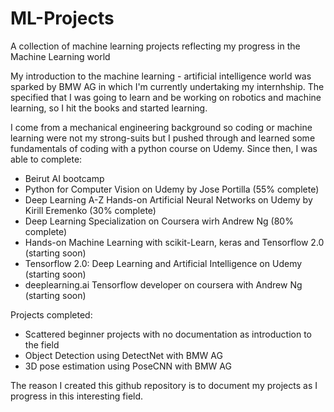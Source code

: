 # ML-Projects
A collection of machine learning projects reflecting my progress in the Machine Learning world

My introduction to the machine learning - artificial intelligence world was sparked by BMW AG in which I'm currently undertaking my internhship. 
The specified that I was going to learn and be working on robotics and machine learning, so I hit the books and started learning. 

I come from a mechanical engineering background so coding or machine learning were not my strong-suits but I pushed through and learned some fundamentals of 
coding with a python course on Udemy. Since then, I was able to complete:

- Beirut AI bootcamp
- Python for Computer Vision on Udemy by Jose Portilla (55% complete)
- Deep Learning A-Z Hands-on Artificial Neural Networks on Udemy by Kirill Eremenko (30% complete)
- Deep Learning Specialization on Coursera wirh Andrew Ng (80% complete)
- Hands-on Machine Learning with scikit-Learn, keras and Tensorflow 2.0 (starting soon)
- Tensorflow 2.0: Deep Learning and Artificial Intelligence on Udemy (starting soon)
- deeplearning.ai Tensorflow developer on coursera with Andrew Ng (starting soon)

Projects completed: 

- Scattered beginner projects with no documentation as introduction to the field
- Object Detection using DetectNet with BMW AG
- 3D pose estimation using PoseCNN with BMW AG

The reason I created this github repository is to document my projects as I progress in this interesting field. 
